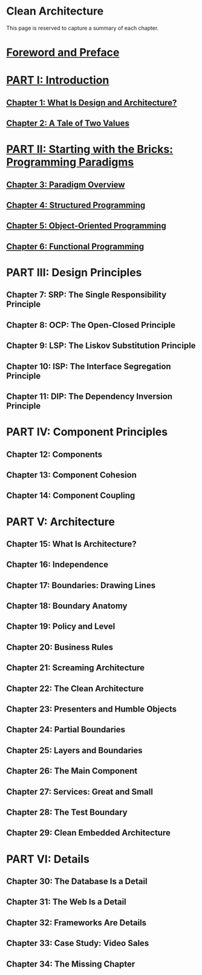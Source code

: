 # Clean Architecture

This page is reserved to capture a summary of each chapter.

# [Foreword and Preface](./summaries/preface.md)

# [PART I: Introduction](./summaries/part-1.md)

## [Chapter 1: What Is Design and Architecture?](./summaries/chapter-1.md)

## [Chapter 2: A Tale of Two Values](summaries/chapter-2.md)

# [PART II: Starting with the Bricks: Programming Paradigms](summaries/part-2.md)

## [Chapter 3: Paradigm Overview](summaries/chapter-3.md)

## [Chapter 4: Structured Programming](summaries/chapter-4.md)

## [Chapter 5: Object-Oriented Programming](summaries/chapter-5.md)

## [Chapter 6: Functional Programming](summaries/chapter-6.md)

# PART III: Design Principles

## Chapter 7: SRP: The Single Responsibility Principle

## Chapter 8: OCP: The Open-Closed Principle

## Chapter 9: LSP: The Liskov Substitution Principle

## Chapter 10: ISP: The Interface Segregation Principle

## Chapter 11: DIP: The Dependency Inversion Principle

# PART IV: Component Principles

## Chapter 12: Components

## Chapter 13: Component Cohesion

## Chapter 14: Component Coupling

# PART V: Architecture

## Chapter 15: What Is Architecture?

## Chapter 16: Independence

## Chapter 17: Boundaries: Drawing Lines

## Chapter 18: Boundary Anatomy

## Chapter 19: Policy and Level

## Chapter 20: Business Rules

## Chapter 21: Screaming Architecture

## Chapter 22: The Clean Architecture

## Chapter 23: Presenters and Humble Objects

## Chapter 24: Partial Boundaries

## Chapter 25: Layers and Boundaries

## Chapter 26: The Main Component

## Chapter 27: Services: Great and Small

## Chapter 28: The Test Boundary

## Chapter 29: Clean Embedded Architecture

# PART VI: Details

## Chapter 30: The Database Is a Detail

## Chapter 31: The Web Is a Detail

## Chapter 32: Frameworks Are Details

## Chapter 33: Case Study: Video Sales

## Chapter 34: The Missing Chapter
